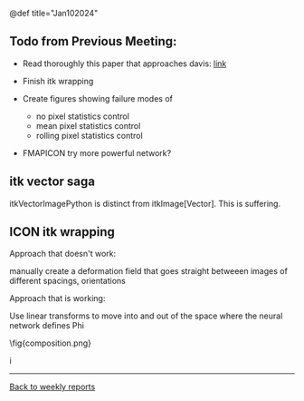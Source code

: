 @def title="Jan102024"
## Todo from Previous Meeting:

 - Read thoroughly this paper that approaches davis:
   [link](https://arxiv.org/pdf/2111.06265v1.pdf)

 - Finish itk wrapping
 
 - Create figures showing failure modes of 
    - no pixel statistics control
    - mean pixel statistics control
    - rolling pixel statistics control

 - FMAPICON try more powerful network?

## itk vector saga

itkVectorImagePython is distinct from itkImage[Vector]. This is suffering.

## ICON itk wrapping

Approach that doesn't work:

manually create a deformation field that goes straight betweeen images of different spacings, orientations

Approach that is working: 

Use linear transforms to move into and out of the space where the neural network defines Phi

\fig{composition.png}

i

----


[Back to weekly reports](/Reports)
